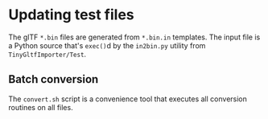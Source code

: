 Updating test files
===================

The glTF `*.bin` files are generated from `*.bin.in` templates. The input file
is a Python source that's `exec()`d by the `in2bin.py` utility from
`TinyGltfImporter/Test`.

Batch conversion
----------------

The `convert.sh` script is a convenience tool that executes all conversion
routines on all files.
